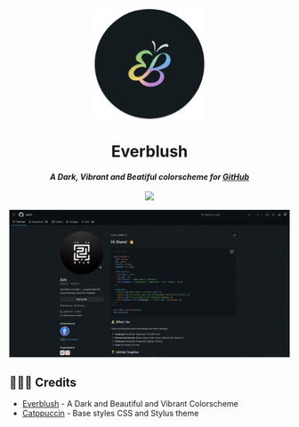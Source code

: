 <div align="center">
<img align="center" src="https://raw.githubusercontent.com/Everblush/assets/main/logo.png" height="200px" width="200px" alt="logo"> 
</div> 

<h1 align="center">Everblush</h1> 
<h4 align="center">
    <i>A Dark, Vibrant and Beatiful colorscheme for <a href="https://github.com">GitHub</a>
    </i>
</h4>

<div align="center">
	<a href="https://github.com/pyyupsk/Everblush/raw/main/userstyles/styles/github/everblush.user.css"><img src="https://img.shields.io/badge/stylus-install-67b0e8?colorA=232a2d&style=for-the-badge"></a>
</div>

<p align="center">
  <img src="preview.webp"/>
</p>

## 🧑‍🤝‍🧑 Credits

- [Everblush](https://github.com/Everblush) - A Dark and Beautiful and Vibrant Colorscheme
- [Catppuccin](https://github.com/catppuccin) - Base styles CSS and Stylus theme